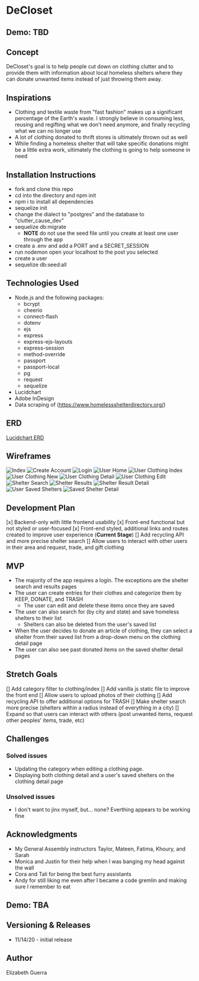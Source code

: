 # DeCloset

## Demo: TBD

## Concept
DeCloset's goal is to help people cut down on clothing clutter and to provide them with information about local homeless shelters where they can donate unwanted items instead of just throwing them away.

## Inspirations
- Clothing and textile waste from "fast fashion" makes up a significant percentage of the Earth's waste. I strongly believe in consuming less, reusing and regifting what we don't need anymore, and finally recycling what we can no longer use
- A lot of clothing donated to thrift stores is ultimately thrown out as well
- While finding a homeless shelter that will take specific donations might be a little extra work, ultimately the clothing is going to help someone in need

## Installation Instructions
- fork and clone this repo
- cd into the directory and npm init
- npm i to install all dependencies
- sequelize init
- change the dialect to "postgres" and the database to "clutter_cause_dev"
- sequelize db:migrate
    - **NOTE** do not use the seed file until you create at least one user through the app
- create a .env and add a PORT and a SECRET_SESSION
- run nodemon open your localhost to the post you selected
- create a user
- sequelize db:seed:all

## Technologies Used
- Node.js and the following packages:
    - bcrypt
    - cheerio
    - connect-flash
    - dotenv
    - ejs
    - express
    - express-ejs-layouts
    - express-session
    - method-override
    - passport
    - passport-local
    - pg
    - request
    - sequelize
- Lucidchart
- Adobe InDesign
- Data scraping of (https://www.homelessshelterdirectory.org/)

## ERD
[Lucidchart ERD](https://lucid.app/invitations/accept/27d080a7-f4b7-420e-90ae-14f3bcc63bad)

## Wireframes
![Index](/Wireframe/Project_2_index.png)
![Create Account](/Wireframe/Project_2_create_new.png)
![Login](/Wireframe/Project_2_login.png)
![User Home](/Wireframe/Project_2_user_home.png)
![User Clothing Index](/Wireframe/Project_2_user_clothing_index.png)
![User Clothing New](/Wireframe/Project_2_clothing_new.png)
![User Clothing Detail](/Wireframe/Project_2_user_clothing_detail.png)
![User Clothing Edit](/Wireframe/Project_2_user_clothing_edit.png)
![Shelter Search](/Wireframe/Project_2_shelter_search.png)
![Shelter Results](/Wireframe/Project_2_shelter_results.png)
![Shelter Result Detail](/Wireframe/Project_2_shelter_result_detail.png)
![User Saved Shelters](/Wireframe/Project_2_user_saved_shelters.png)
![Saved Shelter Detail](/Wireframe/Project_2_saved_shelter_detail.png)

## Development Plan
[x] Backend-only with little frontend usability
[x] Front-end functional but not styled or user-focused
[x] Front-end styled, additional links and routes created to improve user experience (**Current Stage**)
[] Add recycling API and more precise shelter search
[] Allow users to interact with other users in their area and request, trade, and gift clothing

## MVP
- The majority of the app requires a login. The exceptions are the shelter search and results pages
- The user can create entries for their clothes and categorize them by KEEP, DONATE, and TRASH
    - The user can edit and delete these items once they are saved
- The user can also search for (by city and state) and save homeless shelters to their list
    - Shelters can also be deleted from the user's saved list
- When the user decides to donate an article of clothing, they can select a shelter from their saved list from a drop-down menu on the clothing detail page
- The user can also see past donated items on the saved shelter detail pages

## Stretch Goals
[] Add category filter to clothing/index
[] Add vanilla js static file to improve the front end
[] Allow users to upload photos of their clothing
[] Add recycling API to offer additional options for TRASH
[] Make shelter search more precise (shelters within a radius instead of everything in a city)
[] Expand so that users can interact with others (post unwanted items, request other peoples' items, trade, etc)

## Challenges

### Solved issues
- Updating the category when editing a clothing page. 
- Displaying both clothing detail and a user's saved shelters on the clothing detail page

### Unsolved issues
- I don't want to jinx myself, but... none? Everthing appears to be working fine

## Acknowledgments
- My General Assembly instructors Taylor, Mateen, Fatima, Khoury, and Sarah
- Monica and Justin for their help when I was banging my head against the wall
- Cora and Tali for being the best furry assistants
- Andy for still liking me even after I became a code gremlin and making sure I remember to eat

## Demo: TBA

## Versioning & Releases
- 11/14/20 - initial release

## Author
Elizabeth Guerra